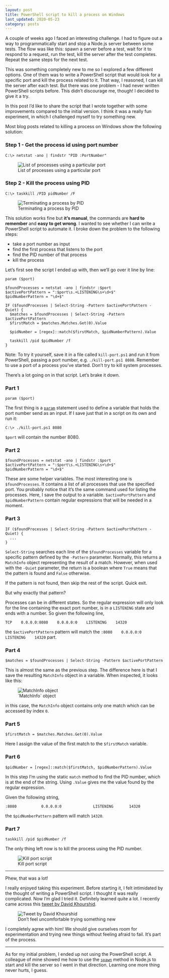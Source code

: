 ```yaml
---
layout: post
title: PowerShell script to kill a process on Windows
last_updated: 2020-05-23
category: posts
---
```


A couple of weeks ago I faced an interesting challenge. I had to figure out a way to programmatically start and stop a Node.js server between some tests. The flow was like this: spawn a server before a test, wait for it to respond to a request, run the test, kill the server after the test completes. Repeat the same steps for the next test.

This was something completely new to me so I explored a few different options. One of them was to write a PowerShell script that would look for a specific port and kill the process related to it. That way, I reasoned, I can kill the server after each test. But there was one problem - I had never written PowerShell scripts before. This didn’t discourage me, though! I decided to give it a try.

In this post I’d like to share the script that I wrote together with some improvements compared to the initial version. I think it was a really fun experiment, in which I challenged myself to try something new.

Most blog posts related to killing a process on Windows show the following solution:

### Step 1 - Get the process id using port number

```shell
C:\> netstat -ano | findstr "PID :PortNumber"
```

<figure>
  <img src="/assets/img/2020/04/09/powershell-find-process-by-port.png" alt="List of processes using a particular port">
  <figcaption>List of processes using a particular port</figcaption>
</figure>

### Step 2 - Kill the process using PID

```shell
C:\> taskkill /PID pidNumber /F
```

<figure>
  <img src="/assets/img/2020/04/09/powershell-kill-process.png" alt="Terminating a process by PID">
  <figcaption>Terminating a process by PID</figcaption>
</figure>

This solution works fine but **it’s manual**, the commands are **hard to remember** and **easy to get wrong**. I wanted to see whether I can write a PowerShell script to automate it. I broke down the problem to the following steps:

- take a port number as input
- find the first process that listens to the port
- find the PID number of that process
- kill the process

Let’s first see the script I ended up with, then we’ll go over it line by line:

```shell
param ($port)

$foundProcesses = netstat -ano | findstr :$port
$activePortPattern = ":$port\s.+LISTENING\s+\d+$"
$pidNumberPattern = "\d+$"

IF ($foundProcesses | Select-String -Pattern $activePortPattern -Quiet) {
  $matches = $foundProcesses | Select-String -Pattern $activePortPattern
  $firstMatch = $matches.Matches.Get(0).Value

  $pidNumber = [regex]::match($firstMatch, $pidNumberPattern).Value

  taskkill /pid $pidNumber /f
}
```

Note: To try it yourself, save it in a file called `kill-port.ps1` and run it from PowerShell, passing a port number, e.g. `./kill-port.ps1 8080`. Remember to use a port of a process you’ve started. Don’t try to kill system processes.

There’s a lot going on in that script. Let’s brake it down.

### Part 1

```shell
param ($port)
```

The first thing is a [`param`](https://ss64.com/ps/syntax-args.html) statement used to define a variable that holds the port number send as an input. If I save just that in a script on its own and run it:

```shell
C:\> ./kill-port.ps1 8080
```

`$port` will contain the number 8080.

### Part 2

```shell
$foundProcesses = netstat -ano | findstr :$port
$activePortPattern = ":$port\s.+LISTENING\s+\d+$"
$pidNumberPattern = "\d+$"
```

These are some helper variables. The most interesting one is `$foundProcesses`. It contains a list of all processes that use the specified port. You probably notice that it’s the same command used for listing the processes. Here, I save the output to a variable. `$activePortPattern` and `$pidNumberPattern` contain regular expressions that will be needed in a moment.

### Part 3

```shell
IF ($foundProcesses | Select-String -Pattern $activePortPattern -Quiet) {
  ...
}
```

`Select-String` searches each line of the `$foundProcesses` variable for a specific pattern defined by the `-Pattern` parameter. Normally, this returns a `MatchInfo` object representing the result of a match. However, when used with the `-Quiet` parameter, the return is a boolean where `True` means that the pattern is found and `False` otherwise.

If the pattern is not found, then skip the rest of the script. Quick exit.

But why exactly that pattern?

Processes can be in different states. So the regular expression will only look for the line containing the exact port number, is in a `LISTENING` state and ends with a number. So given the following line, 

```text
TCP    0.0.0.0:8080    0.0.0.0:0    LISTENING    14320
```

the `$activePortPattern` pattern will match the `:8080    0.0.0.0:0    LISTENING    14320` part.

### Part 4

```shell
$matches = $foundProcesses | Select-String -Pattern $activePortPattern
```

This is almost the same as the previous step. The difference here is that I save the resulting `MatchInfo` object in a variable. When inspected, it looks like this:

<figure>
  <img src="/assets/img/2020/04/09/matchinfo-object-in-powershell.png" alt="MatchInfo object">
  <figcaption>`MatchInfo` object</figcaption>
</figure>

in this case, the `MatchInfo` object contains only one match which can be accessed by index `0`.

### Part 5

```shell
$firstMatch = $matches.Matches.Get(0).Value
```

Here I assign the value of the first match to the `$firstMatch` variable.

### Part 6

```shell
$pidNumber = [regex]::match($firstMatch, $pidNumberPattern).Value
```

In this step I’m using the static `match` method to find the PID number, which is at the end of the string. Using `.Value` gives me the value found by the regular expression.

Given the following string,

```text
:8080           0.0.0.0:0              LISTENING       14320
```

the `$pidNumberPattern` pattern will match `14320`.

### Part 7

```shell
taskkill /pid $pidNumber /f
```

The only thing left now is to kill the process using the PID number. 

<figure>
  <img src="/assets/img/2020/04/09/kill-port-script.gif" alt="Kill port script">
  <figcaption>Kill port script</figcaption>
</figure>

---

Phew, that was a lot!

I really enjoyed taking this experiment. Before starting it, I felt intimidated by the thought of writing a PowerShell script. I thought it was really complicated. Now I’m glad I tried it. Definitely learned quite a lot. I recently came across this [tweet by David Khourshid](https://mobile.twitter.com/DavidKPiano/status/1246534121859493889).

<figure>
  <img src="/assets/img/2020/04/09/david-khourshid-tweet.png" alt="Tweet by David Khourshid">
  <figcaption>Don’t feel uncomfortable trying something new</figcaption>
</figure>

I completely agree with him! We should give ourselves room for experimentation and trying new things without feeling afraid to fail. It’s part of the process.

---

As for my initial problem, I ended up not using the PowerShell script. A colleague of mine showed me how to use the [`spawn`](https://nodejs.org/api/child_process.html#child_process_child_process_spawn_command_args_options) method in Node.js to start and kill the server so I went in that direction. Learning one more thing never hurts, I guess.